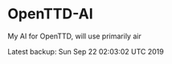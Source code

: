 # OpenTTD-AI
My AI for OpenTTD, will use primarily air

Latest backup: Sun Sep 22 02:03:02 UTC 2019
